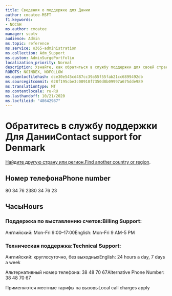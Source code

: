 ```yaml
---
title: Сведения о поддержке для Дании
author: cmcatee-MSFT
f1.keywords:
- NOCSH
ms.author: cmcatee
manager: scotv
audience: Admin
ms.topic: reference
ms.service: o365-administration
ms.collection: Adm_Support
ms.custom: AdminSurgePortfolio
localization_priority: Normal
description: Узнайте, как обратиться в службу поддержки для своей страны или региона.
ROBOTS: NOINDEX, NOFOLLOW
ms.openlocfilehash: dce30e545cd487cc39a55f55fab21cc6899492db
ms.sourcegitcommit: 628f195cbe3c00910f7350d8b09997a675dde989
ms.translationtype: MT
ms.contentlocale: ru-RU
ms.lasthandoff: 10/21/2020
ms.locfileid: "48642987"
---
```

# <a name="contact-support-for-denmark"></a><span data-ttu-id="d30f8-103">Обратитесь в службу поддержки Для Дании</span><span class="sxs-lookup"><span data-stu-id="d30f8-103">Contact support for Denmark</span></span>

<span data-ttu-id="d30f8-104">[Найдите другую страну или регион.](../contact-support-for-business-products.md)</span><span class="sxs-lookup"><span data-stu-id="d30f8-104">[Find another country or region](../contact-support-for-business-products.md).</span></span>

## <a name="phone-number"></a><span data-ttu-id="d30f8-105">Номер телефона</span><span class="sxs-lookup"><span data-stu-id="d30f8-105">Phone number</span></span>
<span data-ttu-id="d30f8-106">80 34 76 23</span><span class="sxs-lookup"><span data-stu-id="d30f8-106">80 34 76 23</span></span>

## <a name="hours"></a><span data-ttu-id="d30f8-107">Часы</span><span class="sxs-lookup"><span data-stu-id="d30f8-107">Hours</span></span>
### <a name="billing-support"></a><span data-ttu-id="d30f8-108">Поддержка по выставлению счетов:</span><span class="sxs-lookup"><span data-stu-id="d30f8-108">Billing Support:</span></span>

<span data-ttu-id="d30f8-109">Английский: Mon-Fri 9:00–17:00</span><span class="sxs-lookup"><span data-stu-id="d30f8-109">English: Mon-Fri 9 AM-5 PM</span></span>

### <a name="technical-support"></a><span data-ttu-id="d30f8-110">Техническая поддержка:</span><span class="sxs-lookup"><span data-stu-id="d30f8-110">Technical Support:</span></span>

<span data-ttu-id="d30f8-111">Английский: круглосуточно, без выходных</span><span class="sxs-lookup"><span data-stu-id="d30f8-111">English: 24 hours a day, 7 days a week</span></span>

<span data-ttu-id="d30f8-112">Альтернативный номер телефона: 38 48 70 67</span><span class="sxs-lookup"><span data-stu-id="d30f8-112">Alternative Phone Number: 38 48 70 67</span></span>

<span data-ttu-id="d30f8-113">Применяются местные тарифы на вызовы</span><span class="sxs-lookup"><span data-stu-id="d30f8-113">Local call charges apply</span></span>
